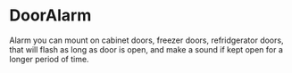 # DoorAlarm
Alarm you can mount on cabinet doors, freezer doors, refridgerator doors, that will flash as long as door is open, and make a sound if kept open for a longer period of time.
